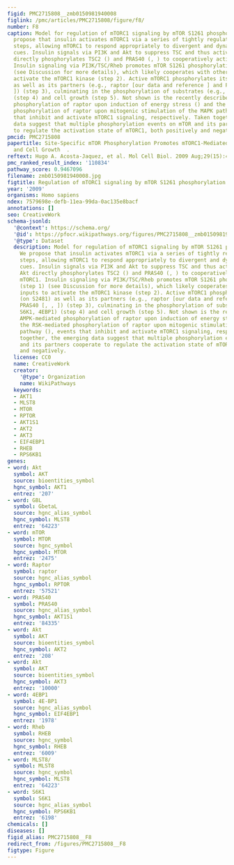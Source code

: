 ```yaml
---
figid: PMC2715808__zmb0150981940008
figlink: /pmc/articles/PMC2715808/figure/f8/
number: F8
caption: Model for regulation of mTORC1 signaling by mTOR S1261 phosphorylation. We
  propose that insulin activates mTORC1 via a series of tightly regulated biochemical
  steps, allowing mTORC1 to respond appropriately to divergent and dynamic environmental
  cues. Insulin signals via PI3K and Akt to suppress TSC and thus activate Rheb. Akt
  directly phosphorylates TSC2 () and PRAS40 (, ) to cooperatively activate mTORC1.
  Insulin signaling via PI3K/TSC/Rheb promotes mTOR S1261 phosphorylation (step 1)
  (see Discussion for more details), which likely cooperates with other inputs to
  activate the mTORC1 kinase (step 2). Active mTORC1 phosphorylates itself (on S2481)
  as well as its partners (e.g., raptor [our data and reference ] and PRAS40 [, ,
  ]) (step 3), culminating in the phosphorylation of substrates (e.g., S6K1, 4EBP1)
  (step 4) and cell growth (step 5). Not shown is the recently described AMPK-mediated
  phosphorylation of raptor upon induction of energy stress () and the RSK-mediated
  phosphorylation of raptor upon mitogenic stimulation of the MAPK pathway (), events
  that inhibit and activate mTORC1 signaling, respectively. Taken together, the emerging
  data suggest that multiple phosphorylation events on mTOR and its partners cooperate
  to regulate the activation state of mTORC1, both positively and negatively.
pmcid: PMC2715808
papertitle: Site-Specific mTOR Phosphorylation Promotes mTORC1-Mediated Signaling
  and Cell Growth  .
reftext: Hugo A. Acosta-Jaquez, et al. Mol Cell Biol. 2009 Aug;29(15):4308-4324.
pmc_ranked_result_index: '110834'
pathway_score: 0.9467096
filename: zmb0150981940008.jpg
figtitle: Regulation of mTORC1 signaling by mTOR S1261 phosphorylation
year: '2009'
organisms: Homo sapiens
ndex: 7579698e-defb-11ea-99da-0ac135e8bacf
annotations: []
seo: CreativeWork
schema-jsonld:
  '@context': https://schema.org/
  '@id': https://pfocr.wikipathways.org/figures/PMC2715808__zmb0150981940008.html
  '@type': Dataset
  description: Model for regulation of mTORC1 signaling by mTOR S1261 phosphorylation.
    We propose that insulin activates mTORC1 via a series of tightly regulated biochemical
    steps, allowing mTORC1 to respond appropriately to divergent and dynamic environmental
    cues. Insulin signals via PI3K and Akt to suppress TSC and thus activate Rheb.
    Akt directly phosphorylates TSC2 () and PRAS40 (, ) to cooperatively activate
    mTORC1. Insulin signaling via PI3K/TSC/Rheb promotes mTOR S1261 phosphorylation
    (step 1) (see Discussion for more details), which likely cooperates with other
    inputs to activate the mTORC1 kinase (step 2). Active mTORC1 phosphorylates itself
    (on S2481) as well as its partners (e.g., raptor [our data and reference ] and
    PRAS40 [, , ]) (step 3), culminating in the phosphorylation of substrates (e.g.,
    S6K1, 4EBP1) (step 4) and cell growth (step 5). Not shown is the recently described
    AMPK-mediated phosphorylation of raptor upon induction of energy stress () and
    the RSK-mediated phosphorylation of raptor upon mitogenic stimulation of the MAPK
    pathway (), events that inhibit and activate mTORC1 signaling, respectively. Taken
    together, the emerging data suggest that multiple phosphorylation events on mTOR
    and its partners cooperate to regulate the activation state of mTORC1, both positively
    and negatively.
  license: CC0
  name: CreativeWork
  creator:
    '@type': Organization
    name: WikiPathways
  keywords:
  - AKT1
  - MLST8
  - MTOR
  - RPTOR
  - AKT1S1
  - AKT2
  - AKT3
  - EIF4EBP1
  - RHEB
  - RPS6KB1
genes:
- word: Akt
  symbol: AKT
  source: bioentities_symbol
  hgnc_symbol: AKT1
  entrez: '207'
- word: GBL
  symbol: GbetaL
  source: hgnc_alias_symbol
  hgnc_symbol: MLST8
  entrez: '64223'
- word: mTOR
  symbol: MTOR
  source: hgnc_symbol
  hgnc_symbol: MTOR
  entrez: '2475'
- word: Raptor
  symbol: raptor
  source: hgnc_alias_symbol
  hgnc_symbol: RPTOR
  entrez: '57521'
- word: PRAS40
  symbol: PRAS40
  source: hgnc_alias_symbol
  hgnc_symbol: AKT1S1
  entrez: '84335'
- word: Akt
  symbol: AKT
  source: bioentities_symbol
  hgnc_symbol: AKT2
  entrez: '208'
- word: Akt
  symbol: AKT
  source: bioentities_symbol
  hgnc_symbol: AKT3
  entrez: '10000'
- word: 4EBP1
  symbol: 4E-BP1
  source: hgnc_alias_symbol
  hgnc_symbol: EIF4EBP1
  entrez: '1978'
- word: Rheb
  symbol: RHEB
  source: hgnc_symbol
  hgnc_symbol: RHEB
  entrez: '6009'
- word: MLST8/
  symbol: MLST8
  source: hgnc_symbol
  hgnc_symbol: MLST8
  entrez: '64223'
- word: S6K1
  symbol: S6K1
  source: hgnc_alias_symbol
  hgnc_symbol: RPS6KB1
  entrez: '6198'
chemicals: []
diseases: []
figid_alias: PMC2715808__F8
redirect_from: /figures/PMC2715808__F8
figtype: Figure
---
```

